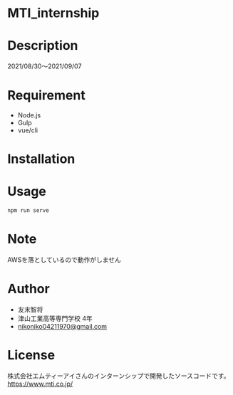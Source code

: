 # MTI_internship

# Description
 2021/08/30〜2021/09/07
 
# Requirement
 
* Node.js
* Gulp
* vue/cli
 
# Installation
 
# Usage
 
```bash
npm run serve
```
 
# Note
 
AWSを落としているので動作がしません
 
# Author
 
* 友末智将
* 津山工業高等専門学校 4年
* nikoniko04211970@gmail.com
 
# License
株式会社エムティーアイさんのインターンシップで開発したソースコードです。
https://www.mti.co.jp/
 
